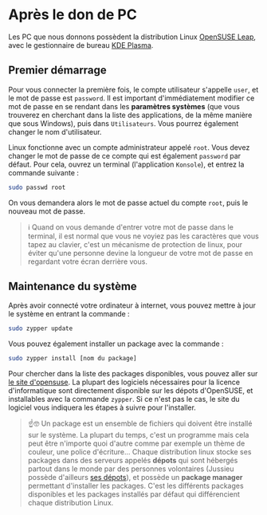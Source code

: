 # Après le don de PC

Les PC que nous donnons possèdent la distribution Linux [OpenSUSE Leap](https://get.opensuse.org/leap/), avec le gestionnaire de bureau [KDE Plasma](https://kde.org/fr/plasma-desktop/).

## Premier démarrage

Pour vous connecter la première fois, le compte utilisateur s'appelle `user`, et le mot de passe est `password`. Il est important d'immédiatement modifier ce mot de passe en se rendant dans les **paramètres systèmes** (que vous trouverez en cherchant dans la liste des applications, de la même manière que sous Windows), puis dans `Utilisateurs`. Vous pourrez également changer le nom d'utilisateur.

Linux fonctionne avec un compte administrateur appelé `root`. Vous devez changer le mot de passe de ce compte qui est également `password` par défaut. Pour cela, ouvrez un terminal (l'application `Konsole`), et entrez la commande suivante :

```sh
sudo passwd root
```

On vous demandera alors le mot de passe actuel du compte `root`, puis le nouveau mot de passe.

> ℹ️ Quand on vous demande d'entrer votre mot de passe dans le terminal, il est normal que vous ne voyiez pas les caractères que vous tapez au clavier, c'est un mécanisme de protection de linux, pour éviter qu'une personne devine la longueur de votre mot de passe en regardant votre écran derrière vous.

## Maintenance du système

Après avoir connecté votre ordinateur à internet, vous pouvez mettre à jour le système en entrant la commande :

```sh
sudo zypper update
```

Vous pouvez également installer un package avec la commande :

```sh
sudo zypper install [nom du package]
```

Pour chercher dans la liste des packages disponibles, vous pouvez aller sur [le site d'opensuse](https://software.opensuse.org/). La plupart des logiciels nécessaires pour la licence d'informatique sont directement disponible sur les dépots d'OpenSUSE, et installables avec la commande `zypper`. Si ce n'est pas le cas, le site du logiciel vous indiquera les étapes à suivre pour l'installer.

> ☝️🤓 Un package est un ensemble de fichiers qui doivent être installé sur le système. La plupart du temps, c'est un programme mais cela peut être n'importe quoi d'autre comme par exemple un thème de couleur, une police d'écriture... Chaque distribution linux stocke ses packages dans des serveurs appelés **dépots** qui sont hébergés partout dans le monde par des personnes volontaires (Jussieu possède d'ailleurs [ses dépots](https://distrib-coffee.ipsl.jussieu.fr/)), et possède un **package manager** permettant d'installer les packages. C'est les différents packages disponibles et les packages installés par défaut qui différencient chaque distribution Linux. 
